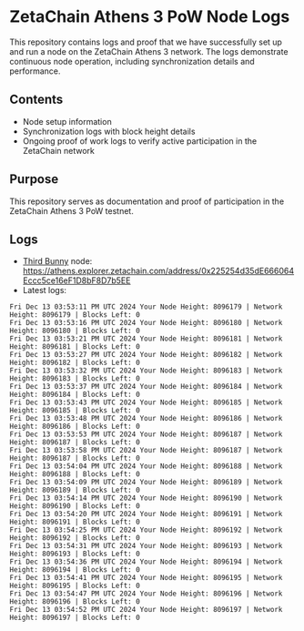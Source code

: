 # ZetaChain Athens 3 PoW Node Logs
This repository contains logs and proof that we have successfully set up and run a node on the ZetaChain Athens 3 network. The logs demonstrate continuous node operation, including synchronization details and performance.

## Contents
- Node setup information
- Synchronization logs with block height details
- Ongoing proof of work logs to verify active participation in the ZetaChain network

## Purpose
This repository serves as documentation and proof of participation in the ZetaChain Athens 3 PoW testnet.

## Logs

- [Third Bunny](https://thirdbunny.xyz/) node: https://athens.explorer.zetachain.com/address/0x225254d35dE666064Eccc5ce16eF1D8bF8D7b5EE
- Latest logs:
```
Fri Dec 13 03:53:11 PM UTC 2024 Your Node Height: 8096179 | Network Height: 8096179 | Blocks Left: 0
Fri Dec 13 03:53:16 PM UTC 2024 Your Node Height: 8096180 | Network Height: 8096180 | Blocks Left: 0
Fri Dec 13 03:53:21 PM UTC 2024 Your Node Height: 8096181 | Network Height: 8096181 | Blocks Left: 0
Fri Dec 13 03:53:27 PM UTC 2024 Your Node Height: 8096182 | Network Height: 8096182 | Blocks Left: 0
Fri Dec 13 03:53:32 PM UTC 2024 Your Node Height: 8096183 | Network Height: 8096183 | Blocks Left: 0
Fri Dec 13 03:53:37 PM UTC 2024 Your Node Height: 8096184 | Network Height: 8096184 | Blocks Left: 0
Fri Dec 13 03:53:43 PM UTC 2024 Your Node Height: 8096185 | Network Height: 8096185 | Blocks Left: 0
Fri Dec 13 03:53:48 PM UTC 2024 Your Node Height: 8096186 | Network Height: 8096186 | Blocks Left: 0
Fri Dec 13 03:53:53 PM UTC 2024 Your Node Height: 8096187 | Network Height: 8096187 | Blocks Left: 0
Fri Dec 13 03:53:58 PM UTC 2024 Your Node Height: 8096187 | Network Height: 8096187 | Blocks Left: 0
Fri Dec 13 03:54:04 PM UTC 2024 Your Node Height: 8096188 | Network Height: 8096188 | Blocks Left: 0
Fri Dec 13 03:54:09 PM UTC 2024 Your Node Height: 8096189 | Network Height: 8096189 | Blocks Left: 0
Fri Dec 13 03:54:14 PM UTC 2024 Your Node Height: 8096190 | Network Height: 8096190 | Blocks Left: 0
Fri Dec 13 03:54:20 PM UTC 2024 Your Node Height: 8096191 | Network Height: 8096191 | Blocks Left: 0
Fri Dec 13 03:54:25 PM UTC 2024 Your Node Height: 8096192 | Network Height: 8096192 | Blocks Left: 0
Fri Dec 13 03:54:31 PM UTC 2024 Your Node Height: 8096193 | Network Height: 8096193 | Blocks Left: 0
Fri Dec 13 03:54:36 PM UTC 2024 Your Node Height: 8096194 | Network Height: 8096194 | Blocks Left: 0
Fri Dec 13 03:54:41 PM UTC 2024 Your Node Height: 8096195 | Network Height: 8096195 | Blocks Left: 0
Fri Dec 13 03:54:47 PM UTC 2024 Your Node Height: 8096196 | Network Height: 8096196 | Blocks Left: 0
Fri Dec 13 03:54:52 PM UTC 2024 Your Node Height: 8096197 | Network Height: 8096197 | Blocks Left: 0
```
